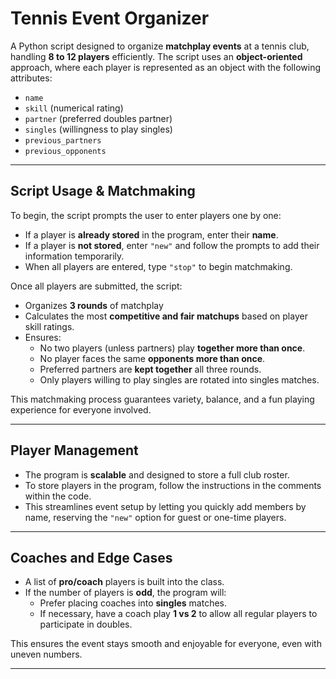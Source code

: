 # Tennis Event Organizer

A Python script designed to organize **matchplay events** at a tennis club, handling **8 to 12 players** efficiently. The script uses an **object-oriented** approach, where each player is represented as an object with the following attributes:

- `name`
- `skill` (numerical rating)
- `partner` (preferred doubles partner)
- `singles` (willingness to play singles)
- `previous_partners`
- `previous_opponents`

---

## Script Usage & Matchmaking

To begin, the script prompts the user to enter players one by one:

- If a player is **already stored** in the program, enter their **name**.
- If a player is **not stored**, enter `"new"` and follow the prompts to add their information temporarily.
- When all players are entered, type `"stop"` to begin matchmaking.

Once all players are submitted, the script:

- Organizes **3 rounds** of matchplay
- Calculates the most **competitive and fair matchups** based on player skill ratings.
- Ensures:
  - No two players (unless partners) play **together more than once**.
  - No player faces the same **opponents more than once**.
  - Preferred partners are **kept together** all three rounds.
  - Only players willing to play singles are rotated into singles matches.

This matchmaking process guarantees variety, balance, and a fun playing experience for everyone involved.

---

## Player Management

- The program is **scalable** and designed to store a full club roster.
- To store players in the program, follow the instructions in the comments within the code.
- This streamlines event setup by letting you quickly add members by name, reserving the `"new"` option for guest or one-time players.

---

## Coaches and Edge Cases

- A list of **pro/coach** players is built into the class.
- If the number of players is **odd**, the program will:
  - Prefer placing coaches into **singles** matches.
  - If necessary, have a coach play **1 vs 2** to allow all regular players to participate in doubles.

This ensures the event stays smooth and enjoyable for everyone, even with uneven numbers.

---
